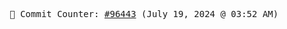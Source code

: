 <p align="center">
    <samp>
        📮 Commit Counter: <a href="https://github.com/Javascript-void0/Javascript-void0/commits/main">#96443</a> (July 19, 2024 @ 03:52 AM)
    </samp>
</p>